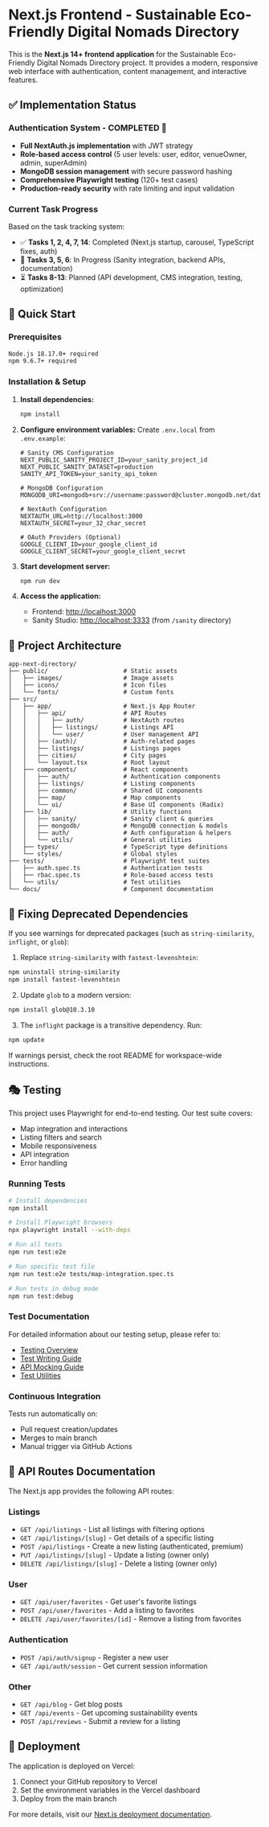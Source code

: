 # Next.js Frontend - Sustainable Eco-Friendly Digital Nomads Directory

This is the **Next.js 14+ frontend application** for the Sustainable Eco-Friendly Digital Nomads Directory project. It provides a modern, responsive web interface with authentication, content management, and interactive features.

## ✅ Implementation Status

### **Authentication System - COMPLETED** 🎉
- **Full NextAuth.js implementation** with JWT strategy
- **Role-based access control** (5 user levels: user, editor, venueOwner, admin, superAdmin)
- **MongoDB session management** with secure password hashing
- **Comprehensive Playwright testing** (120+ test cases)
- **Production-ready security** with rate limiting and input validation

### **Current Task Progress**
Based on the task tracking system:
- ✅ **Tasks 1, 2, 4, 7, 14**: Completed (Next.js startup, carousel, TypeScript fixes, auth)
- 🔄 **Tasks 3, 5, 6**: In Progress (Sanity integration, backend APIs, documentation)
- ⏳ **Tasks 8-13**: Planned (API development, CMS integration, testing, optimization)

## 🚀 Quick Start

### Prerequisites

```bash
Node.js 18.17.0+ required
npm 9.6.7+ required
```

### Installation & Setup

1. **Install dependencies:**
   ```bash
   npm install
   ```

2. **Configure environment variables:**
   Create `.env.local` from `.env.example`:

   ```env
   # Sanity CMS Configuration
   NEXT_PUBLIC_SANITY_PROJECT_ID=your_sanity_project_id
   NEXT_PUBLIC_SANITY_DATASET=production
   SANITY_API_TOKEN=your_sanity_api_token

   # MongoDB Configuration
   MONGODB_URI=mongodb+srv://username:password@cluster.mongodb.net/database

   # NextAuth Configuration
   NEXTAUTH_URL=http://localhost:3000
   NEXTAUTH_SECRET=your_32_char_secret

   # OAuth Providers (Optional)
   GOOGLE_CLIENT_ID=your_google_client_id
   GOOGLE_CLIENT_SECRET=your_google_client_secret
   ```

3. **Start development server:**
   ```bash
   npm run dev
   ```

4. **Access the application:**
   - Frontend: [http://localhost:3000](http://localhost:3000)
   - Sanity Studio: [http://localhost:3333](http://localhost:3333) (from `/sanity` directory)

## 📂 Project Architecture

```text
app-next-directory/
├── public/                     # Static assets
│   ├── images/                 # Image assets
│   ├── icons/                  # Icon files
│   └── fonts/                  # Custom fonts
├── src/
│   ├── app/                    # Next.js App Router
│   │   ├── api/                # API Routes
│   │   │   ├── auth/           # NextAuth routes
│   │   │   ├── listings/       # Listings API
│   │   │   └── user/           # User management API
│   │   ├── (auth)/             # Auth-related pages
│   │   ├── listings/           # Listings pages
│   │   ├── cities/             # City pages
│   │   └── layout.tsx          # Root layout
│   ├── components/             # React components
│   │   ├── auth/               # Authentication components
│   │   ├── listings/           # Listing components
│   │   ├── common/             # Shared UI components
│   │   ├── map/                # Map components
│   │   └── ui/                 # Base UI components (Radix)
│   ├── lib/                    # Utility functions
│   │   ├── sanity/             # Sanity client & queries
│   │   ├── mongodb/            # MongoDB connection & models
│   │   ├── auth/               # Auth configuration & helpers
│   │   └── utils/              # General utilities
│   ├── types/                  # TypeScript type definitions
│   └── styles/                 # Global styles
├── tests/                      # Playwright test suites
│   ├── auth.spec.ts            # Authentication tests
│   ├── rbac.spec.ts            # Role-based access tests
│   └── utils/                  # Test utilities
└── docs/                       # Component documentation
```

## 🔧 Fixing Deprecated Dependencies

If you see warnings for deprecated packages (such as `string-similarity`, `inflight`, or `glob`):

1. Replace `string-similarity` with `fastest-levenshtein`:

```bash
npm uninstall string-similarity
npm install fastest-levenshtein
```

2. Update `glob` to a modern version:

```bash
npm install glob@10.3.10
```

3. The `inflight` package is a transitive dependency. Run:

```bash
npm update
```

If warnings persist, check the root README for workspace-wide instructions.

## 🎭 Testing

This project uses Playwright for end-to-end testing. Our test suite covers:

- Map integration and interactions
- Listing filters and search
- Mobile responsiveness
- API integration
- Error handling

### Running Tests

```bash
# Install dependencies
npm install

# Install Playwright browsers
npx playwright install --with-deps

# Run all tests
npm run test:e2e

# Run specific test file
npm run test:e2e tests/map-integration.spec.ts

# Run tests in debug mode
npm run test:debug
```

### Test Documentation

For detailed information about our testing setup, please refer to:

- [Testing Overview](tests/TESTING.md)
- [Test Writing Guide](tests/WRITING_GUIDE.md)
- [API Mocking Guide](tests/API-MOCKING.md)
- [Test Utilities](tests/utils/README.md)

### Continuous Integration

Tests run automatically on:

- Pull request creation/updates
- Merges to main branch
- Manual trigger via GitHub Actions

## 📝 API Routes Documentation

The Next.js app provides the following API routes:

### Listings

- `GET /api/listings` - List all listings with filtering options
- `GET /api/listings/[slug]` - Get details of a specific listing
- `POST /api/listings` - Create a new listing (authenticated, premium)
- `PUT /api/listings/[slug]` - Update a listing (owner only)
- `DELETE /api/listings/[slug]` - Delete a listing (owner only)

### User

- `GET /api/user/favorites` - Get user's favorite listings
- `POST /api/user/favorites` - Add a listing to favorites
- `DELETE /api/user/favorites/[id]` - Remove a listing from favorites

### Authentication

- `POST /api/auth/signup` - Register a new user
- `GET /api/auth/session` - Get current session information

### Other

- `GET /api/blog` - Get blog posts
- `GET /api/events` - Get upcoming sustainability events
- `POST /api/reviews` - Submit a review for a listing

## 🚀 Deployment

The application is deployed on Vercel:

1. Connect your GitHub repository to Vercel
2. Set the environment variables in the Vercel dashboard
3. Deploy from the main branch

For more details, visit our [Next.js deployment documentation](https://nextjs.org/docs/app/building-your-application/deploying).
